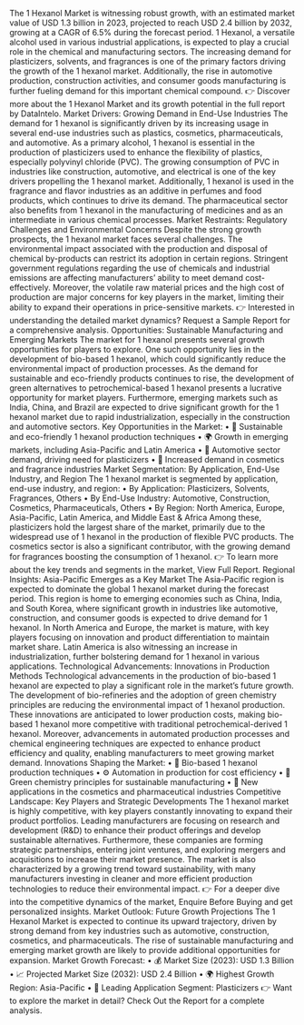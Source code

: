 The 1 Hexanol Market is witnessing robust growth, with an estimated market value of USD 1.3 billion in 2023, projected to reach USD 2.4 billion by 2032, growing at a CAGR of 6.5% during the forecast period. 1 Hexanol, a versatile alcohol used in various industrial applications, is expected to play a crucial role in the chemical and manufacturing sectors.
The increasing demand for plasticizers, solvents, and fragrances is one of the primary factors driving the growth of the 1 hexanol market. Additionally, the rise in automotive production, construction activities, and consumer goods manufacturing is further fueling demand for this important chemical compound.
👉 Discover more about the 1 Hexanol Market and its growth potential in the full report by DataIntelo.
Market Drivers: Growing Demand in End-Use Industries
The demand for 1 hexanol is significantly driven by its increasing usage in several end-use industries such as plastics, cosmetics, pharmaceuticals, and automotive. As a primary alcohol, 1 hexanol is essential in the production of plasticizers used to enhance the flexibility of plastics, especially polyvinyl chloride (PVC). The growing consumption of PVC in industries like construction, automotive, and electrical is one of the key drivers propelling the 1 hexanol market.
Additionally, 1 hexanol is used in the fragrance and flavor industries as an additive in perfumes and food products, which continues to drive its demand. The pharmaceutical sector also benefits from 1 hexanol in the manufacturing of medicines and as an intermediate in various chemical processes.
Market Restraints: Regulatory Challenges and Environmental Concerns
Despite the strong growth prospects, the 1 hexanol market faces several challenges. The environmental impact associated with the production and disposal of chemical by-products can restrict its adoption in certain regions. Stringent government regulations regarding the use of chemicals and industrial emissions are affecting manufacturers’ ability to meet demand cost-effectively.
Moreover, the volatile raw material prices and the high cost of production are major concerns for key players in the market, limiting their ability to expand their operations in price-sensitive markets.
👉 Interested in understanding the detailed market dynamics? Request a Sample Report for a comprehensive analysis.
Opportunities: Sustainable Manufacturing and Emerging Markets
The market for 1 hexanol presents several growth opportunities for players to explore. One such opportunity lies in the development of bio-based 1 hexanol, which could significantly reduce the environmental impact of production processes. As the demand for sustainable and eco-friendly products continues to rise, the development of green alternatives to petrochemical-based 1 hexanol presents a lucrative opportunity for market players.
Furthermore, emerging markets such as India, China, and Brazil are expected to drive significant growth for the 1 hexanol market due to rapid industrialization, especially in the construction and automotive sectors.
Key Opportunities in the Market:
•	🌱 Sustainable and eco-friendly 1 hexanol production techniques
•	🌍 Growth in emerging markets, including Asia-Pacific and Latin America
•	🚗 Automotive sector demand, driving need for plasticizers
•	💄 Increased demand in cosmetics and fragrance industries
Market Segmentation: By Application, End-Use Industry, and Region
The 1 hexanol market is segmented by application, end-use industry, and region:
•	By Application: Plasticizers, Solvents, Fragrances, Others
•	By End-Use Industry: Automotive, Construction, Cosmetics, Pharmaceuticals, Others
•	By Region: North America, Europe, Asia-Pacific, Latin America, and Middle East & Africa
Among these, plasticizers hold the largest share of the market, primarily due to the widespread use of 1 hexanol in the production of flexible PVC products. The cosmetics sector is also a significant contributor, with the growing demand for fragrances boosting the consumption of 1 hexanol.
👉 To learn more about the key trends and segments in the market, View Full Report.
Regional Insights: Asia-Pacific Emerges as a Key Market
The Asia-Pacific region is expected to dominate the global 1 hexanol market during the forecast period. This region is home to emerging economies such as China, India, and South Korea, where significant growth in industries like automotive, construction, and consumer goods is expected to drive demand for 1 hexanol.
In North America and Europe, the market is mature, with key players focusing on innovation and product differentiation to maintain market share. Latin America is also witnessing an increase in industrialization, further bolstering demand for 1 hexanol in various applications.
Technological Advancements: Innovations in Production Methods
Technological advancements in the production of bio-based 1 hexanol are expected to play a significant role in the market’s future growth. The development of bio-refineries and the adoption of green chemistry principles are reducing the environmental impact of 1 hexanol production. These innovations are anticipated to lower production costs, making bio-based 1 hexanol more competitive with traditional petrochemical-derived 1 hexanol.
Moreover, advancements in automated production processes and chemical engineering techniques are expected to enhance product efficiency and quality, enabling manufacturers to meet growing market demand.
Innovations Shaping the Market:
•	🌱 Bio-based 1 hexanol production techniques
•	⚙️ Automation in production for cost efficiency
•	🔬 Green chemistry principles for sustainable manufacturing
•	🧴 New applications in the cosmetics and pharmaceutical industries
Competitive Landscape: Key Players and Strategic Developments
The 1 hexanol market is highly competitive, with key players constantly innovating to expand their product portfolios. Leading manufacturers are focusing on research and development (R&D) to enhance their product offerings and develop sustainable alternatives. Furthermore, these companies are forming strategic partnerships, entering joint ventures, and exploring mergers and acquisitions to increase their market presence.
The market is also characterized by a growing trend toward sustainability, with many manufacturers investing in cleaner and more efficient production technologies to reduce their environmental impact.
👉 For a deeper dive into the competitive dynamics of the market, Enquire Before Buying and get personalized insights.
Market Outlook: Future Growth Projections
The 1 Hexanol Market is expected to continue its upward trajectory, driven by strong demand from key industries such as automotive, construction, cosmetics, and pharmaceuticals. The rise of sustainable manufacturing and emerging market growth are likely to provide additional opportunities for expansion.
Market Growth Forecast:
•	💰 Market Size (2023): USD 1.3 Billion
•	📈 Projected Market Size (2032): USD 2.4 Billion
•	🌍 Highest Growth Region: Asia-Pacific
•	🚗 Leading Application Segment: Plasticizers
👉 Want to explore the market in detail? Check Out the Report for a complete analysis.

